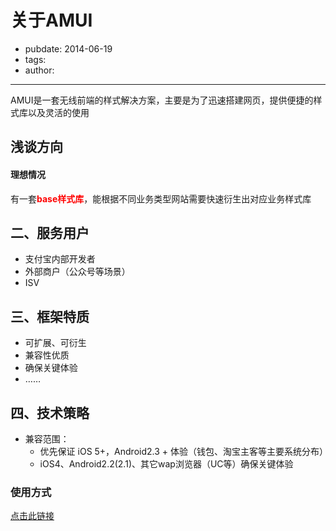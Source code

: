 # 关于AMUI
- pubdate: 2014-06-19
- tags:
- author:

----
AMUI是一套无线前端的样式解决方案，主要是为了迅速搭建网页，提供便捷的样式库以及灵活的使用

## 浅谈方向
#### 理想情况
有一套<span style="color:red">**base样式库**</span>，能根据不同业务类型网站需要快速衍生出对应业务样式库

## 二、服务用户
* 支付宝内部开发者
* 外部商户（公众号等场景）
* ISV

## 三、框架特质
* 可扩展、可衍生
* 兼容性优质
* 确保关键体验
* ……

## 四、技术策略
* 兼容范围：
	* 优先保证 iOS 5+，Android2.3 + 体验（钱包、淘宝主客等主要系统分布）
	* iOS4、Android2.2(2.1)、其它wap浏览器（UC等）确保关键体验

### 使用方式
[点击此链接](http://am-team.github.io/amui/amui-doc.html)